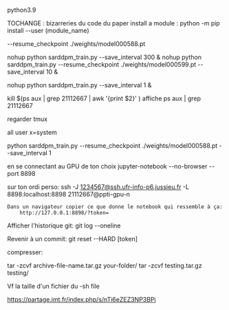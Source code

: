 python3.9

TOCHANGE : bizarreries du code du paper
install a module : 
python -m pip install --user (module_name)

--resume_checkpoint ./weights/model000588.pt

nohup python sarddpm_train.py --save_interval 300 &
nohup python sarddpm_train.py --resume_checkpoint ./weights/model000599.pt --save_interval 10 &


nohup python sarddpm_train.py --save_interval 1 &

kill $(ps aux | grep 21112667 | awk '{print $2}' )
affiche
ps aux | grep 21112667

regarder tmux

all user x=system

python sarddpm_train.py --resume_checkpoint ./weights/model000588.pt --save_interval 1

en se connectant au GPU de ton choix
    jupyter-notebook --no-browser --port 8898

sur ton ordi perso: 
        ssh -J 1234567@ssh.ufr-info-p6.jussieu.fr -L 8898:localhost:8898 21112667@ppti-gpu-n

    Dans un navigateur copier ce que donne le notebook qui ressemble à ça:
        http://127.0.0.1:8898/?token=

Afficher l'historique git:
git log --oneline

Revenir à un commit:
git reset --HARD [token]

compresser:

tar -zcvf archive-file-name.tar.gz your-folder/
tar -zcvf testing.tar.gz testing/


Vf la taille d'un fichier
du -sh file

https://partage.imt.fr/index.php/s/nTi6eZEZ3NP3BPi